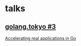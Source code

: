 # talks

## [golang.tokyo #3](https://golangtokyo.connpass.com/event/47328/)

[Accelerating real applications in Go](https://talks.godoc.org/github.com/cubicdaiya/talks/2017/01/golang-tokyo.slide#1)


